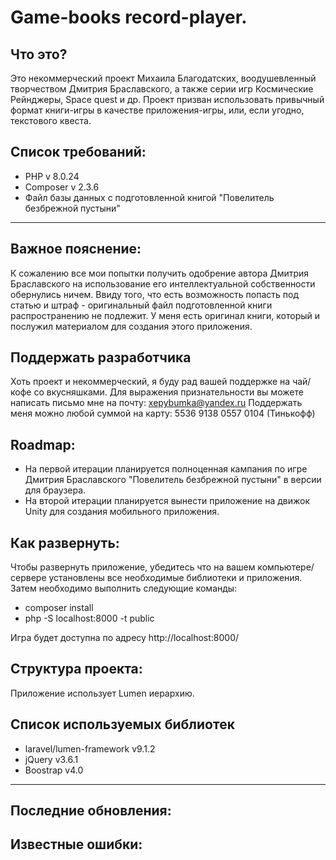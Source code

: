 # Game-books record-player.

Что это?
------
Это некоммерческий проект Михаила Благодатских, воодушевленный творчеством Дмитрия Браславского, а также серии игр Космические Рейнджеры, Space quest и др.
Проект призван использовать привычный формат книги-игры в качестве приложения-игры, или, если угодно, текстового квеста.

Список требований:
------
- PHP v 8.0.24
- Composer v 2.3.6
- Файл базы данных с подготовленной книгой "Повелитель безбрежной пустыни" 
- ------
Важное пояснение:
-------
К сожалению все мои попытки получить одобрение автора Дмитрия Браславского на использование его интеллектуальной собственности обернулись ничем.
Ввиду того, что есть возможность попасть под статью и штраф - оригинальный файл подготовленной книги распространению не подлежит.
У меня есть оригинал книги, который и послужил материалом для создания этого приложения.

Поддержать разработчика
-----
Хоть проект и некоммерческий, я буду рад вашей поддержке на чай/кофе со вкусняшками.
Для выражения признательности вы можете написать письмо мне на почту: xepybumka@yandex.ru
Поддержать меня можно любой суммой на карту: 5536 9138 0557 0104 (Тинькофф)

Roadmap:
-----
* На первой итерации планируется полноценная кампания по игре Дмитрия Браславского "Повелитель безбрежной пустыни" в версии для браузера.
* На второй итерации планируется вынести приложение на движок Unity для создания мобильного приложения.

Как развернуть:
------
Чтобы развернуть приложение, убедитесь что на вашем компьютере/сервере установлены все необходимые библиотеки и приложения.
Затем необходимо выполнить следующие команды:
* composer install
* php -S localhost:8000 -t public

Игра будет доступна по адресу http://localhost:8000/

Структура проекта:
-----
Приложение использует Lumen иерархию.

Список используемых библиотек
------
- laravel/lumen-framework v9.1.2
- jQuery v3.6.1
- Boostrap v4.0

- ------
Последние обновления:
------
Известные ошибки:
------
